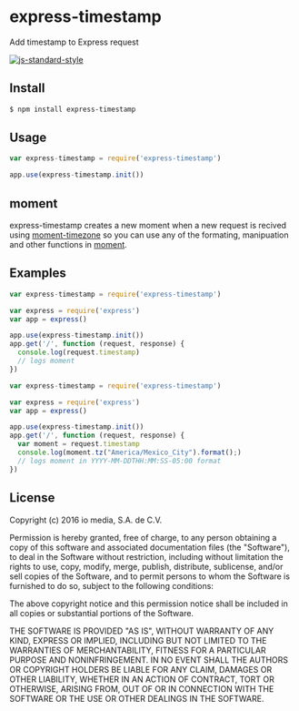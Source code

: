 # express-timestamp
Add timestamp to Express request

[![js-standard-style](https://img.shields.io/badge/code%20style-standard-brightgreen.svg)](http://standardjs.com/)

## Install
```sh
$ npm install express-timestamp
```

## Usage
```javascript
var express-timestamp = require('express-timestamp')

app.use(express-timestamp.init())
```

## moment

express-timestamp creates a new moment when a new request is recived using [moment-timezone](http://momentjs.com/timezone/) so you can use any of the formating, manipuation and other functions in [moment](http://momentjs.com/docs/).

## Examples

```javascript
var express-timestamp = require('express-timestamp')

var express = require('express')
var app = express()

app.use(express-timestamp.init())
app.get('/', function (request, response) {
  console.log(request.timestamp)
  // logs moment
})
```

```javascript
var express-timestamp = require('express-timestamp')

var express = require('express')
var app = express()

app.use(express-timestamp.init())
app.get('/', function (request, response) {
  var moment = request.timestamp
  console.log(moment.tz("America/Mexico_City").format();)
  // logs moment in YYYY-MM-DDTHH:MM:SS-05:00 format
})
```

## License
Copyright (c) 2016 io media, S.A. de C.V.

Permission is hereby granted, free of charge, to any person obtaining a copy of this software and associated documentation files (the "Software"), to deal in the Software without restriction, including without limitation the rights to use, copy, modify, merge, publish, distribute, sublicense, and/or sell copies of the Software, and to permit persons to whom the Software is furnished to do so, subject to the following conditions:

The above copyright notice and this permission notice shall be included in all copies or substantial portions of the Software.

THE SOFTWARE IS PROVIDED "AS IS", WITHOUT WARRANTY OF ANY KIND, EXPRESS OR IMPLIED, INCLUDING BUT NOT LIMITED TO THE WARRANTIES OF MERCHANTABILITY, FITNESS FOR A PARTICULAR PURPOSE AND NONINFRINGEMENT. IN NO EVENT SHALL THE AUTHORS OR COPYRIGHT HOLDERS BE LIABLE FOR ANY CLAIM, DAMAGES OR OTHER LIABILITY, WHETHER IN AN ACTION OF CONTRACT, TORT OR OTHERWISE, ARISING FROM, OUT OF OR IN CONNECTION WITH THE SOFTWARE OR THE USE OR OTHER DEALINGS IN THE SOFTWARE.
